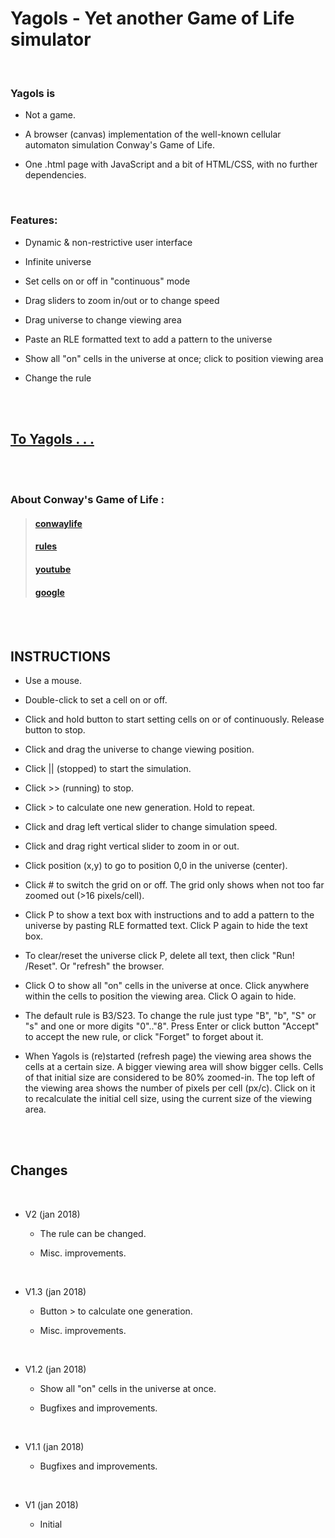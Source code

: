 # Yagols - Yet another Game of Life simulator

<br>

### Yagols is

  * Not a game.

  * A browser (canvas) implementation of the well-known cellular automaton simulation Conway's Game of Life.
  
  * One .html page with JavaScript and a bit of HTML/CSS, with no further dependencies.

<br>

### Features:

  * Dynamic & non-restrictive user interface
  
  * Infinite universe
  
  * Set cells on or off in "continuous" mode
  
  * Drag sliders to zoom in/out or to change speed
  
  * Drag universe to change viewing area
  
  * Paste an RLE formatted text to add a pattern to the universe
  
  * Show all "on" cells in the universe at once; click to position viewing area
  
  * Change the rule

<br>
<br>

## [To Yagols . . .](http://erps.me/Yagols.html)

<br> 
<br>

### About Conway's Game of Life :

>#### [conwaylife](http://www.conwaylife.com)
>#### [rules](http://web.stanford.edu/~cdebs/GameOfLife/#rules)
>#### [youtube](https://youtu.be/C2vgICfQawE)
>#### [google](https://www.google.nl/search?q=conway+game+of+life)

<br>
<br>

## INSTRUCTIONS

  * Use a mouse.
  
  * Double-click to set a cell on or off.
  
  * Click and hold button to start setting cells on or of continuously.
    Release button to stop.
    
  * Click and drag the universe to change viewing position.
  
  * Click || (stopped) to start the simulation.
  
  * Click >> (running) to stop.
  
  * Click > to calculate one new generation. Hold to repeat.
  
  * Click and drag left vertical slider to change simulation speed.
  
  * Click and drag right vertical slider to zoom in or out.
    
  * Click position (x,y) to go to position 0,0 in the universe (center).
    
  * Click # to switch the grid on or off.
    The grid only shows when not too far zoomed out (>16 pixels/cell).
  
  * Click P to show a text box with instructions and to add a pattern to
    the universe by pasting RLE formatted text. Click P again to hide the
    text box.
    
  * To clear/reset the universe click P, delete all text, then click
    "Run! /Reset". Or "refresh" the browser.
    
  * Click O to show all "on" cells in the universe at once. Click anywhere
    within the cells to position the viewing area. Click O again to hide.
    
  * The default rule is B3/S23. To change the rule just type "B", "b",
    "S" or "s" and one or more digits "0".."8". Press Enter or click button
    "Accept" to accept the new rule, or click "Forget" to forget about it. 

  * When Yagols is (re)started (refresh page) the viewing area shows the
     cells at a certain size. A bigger viewing area will show bigger cells.
     Cells of that initial size are considered to be 80% zoomed-in. The top
     left of the viewing area shows the number of pixels per cell (px/c).
     Click on it to recalculate the initial cell size, using the current
     size of the viewing area.

<br>
<br>

## Changes

<br>

* V2 (jan 2018)
  
  * The rule can be changed.
  
  * Misc. improvements.

<br>

* V1.3 (jan 2018)
  
  * Button > to calculate one generation.
  
  * Misc. improvements.

<br>

* V1.2 (jan 2018)
  
  * Show all "on" cells in the universe at once.
  
  * Bugfixes and improvements.

<br>

* V1.1 (jan 2018)
  
  * Bugfixes and improvements.
  
<br>
  
* V1 (jan 2018)
  
  * Initial
